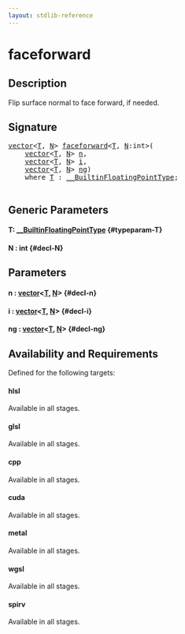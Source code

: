 ```yaml
---
layout: stdlib-reference
---
```


# faceforward

## Description

Flip surface normal to face forward, if needed.




## Signature 

<pre>
<a href="/stdlib-reference/types/vector/index" class="code_type">vector</a>&lt;<a href="/stdlib-reference/global-decls/faceforward#typeparam-T" class="code_type">T</a>, <a href="/stdlib-reference/global-decls/faceforward#decl-N" class="code_var">N</a>&gt; <a href="/stdlib-reference/global-decls/faceforward">faceforward</a>&lt;<a href="/stdlib-reference/global-decls/faceforward#typeparam-T" class="code_type">T</a>, <a href="/stdlib-reference/global-decls/faceforward#decl-N" class="code_var">N</a>:<span class="code_keyword">int</span>&gt;(
    <a href="/stdlib-reference/types/vector/index" class="code_type">vector</a>&lt;<a href="/stdlib-reference/global-decls/faceforward#typeparam-T" class="code_type">T</a>, <a href="/stdlib-reference/global-decls/faceforward#decl-N" class="code_var">N</a>&gt; <a href="/stdlib-reference/global-decls/faceforward#decl-n" class="code_param">n</a>,
    <a href="/stdlib-reference/types/vector/index" class="code_type">vector</a>&lt;<a href="/stdlib-reference/global-decls/faceforward#typeparam-T" class="code_type">T</a>, <a href="/stdlib-reference/global-decls/faceforward#decl-N" class="code_var">N</a>&gt; <a href="/stdlib-reference/global-decls/faceforward#decl-i" class="code_param">i</a>,
    <a href="/stdlib-reference/types/vector/index" class="code_type">vector</a>&lt;<a href="/stdlib-reference/global-decls/faceforward#typeparam-T" class="code_type">T</a>, <a href="/stdlib-reference/global-decls/faceforward#decl-N" class="code_var">N</a>&gt; <a href="/stdlib-reference/global-decls/faceforward#decl-ng" class="code_param">ng</a>)
    <span class='code_keyword'>where</span> <a href="/stdlib-reference/global-decls/faceforward#typeparam-T" class="code_type">T</a> : <a href="/stdlib-reference/interfaces/BuiltinFloatingPointType/index" class="code_type">__BuiltinFloatingPointType</a>;

</pre>

## Generic Parameters

#### T: [\_\_BuiltinFloatingPointType](/stdlib-reference/interfaces/BuiltinFloatingPointType/index) {#typeparam-T}
#### N  : int {#decl-N}

## Parameters

#### n  : [vector](/stdlib-reference/types/vector/index)\<[T](/stdlib-reference/types/vector/index#typeparam-T), [N](/stdlib-reference/types/vector/index#decl-N)\> {#decl-n}
#### i  : [vector](/stdlib-reference/types/vector/index)\<[T](/stdlib-reference/types/vector/index#typeparam-T), [N](/stdlib-reference/types/vector/index#decl-N)\> {#decl-i}
#### ng  : [vector](/stdlib-reference/types/vector/index)\<[T](/stdlib-reference/types/vector/index#typeparam-T), [N](/stdlib-reference/types/vector/index#decl-N)\> {#decl-ng}

## Availability and Requirements

Defined for the following targets:

#### hlsl
Available in all stages.

#### glsl
Available in all stages.

#### cpp
Available in all stages.

#### cuda
Available in all stages.

#### metal
Available in all stages.

#### wgsl
Available in all stages.

#### spirv
Available in all stages.



